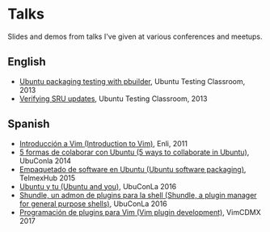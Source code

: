 Talks
=====

Slides and demos from talks I've given at various conferences and meetups.

English
-------

* [Ubuntu packaging testing with pbuilder](http://people.ubuntu.com/~javier-lopez/talks/pbuilder/), Ubuntu Testing Classroom, 2013
* [Verifying SRU updates](http://people.ubuntu.com/~javier-lopez/talks/sru-updates/), Ubuntu Testing Classroom, 2013

Spanish
-------

* [Introducción a Vim (Introduction to Vim)](http://javier.io/talks/introduccion-a-vim/vim.feb.2011.tar.gz), Enli, 2011
* [5 formas de colaborar con Ubuntu (5 ways to collaborate in Ubuntu)](http://people.ubuntu.com/~javier-lopez/talks/5-formas-de-colaborar-con-ubuntu/), UbuConla 2014
* [Empaquetado de software en Ubuntu (Ubuntu software packaging)](http://people.ubuntu.com/~javier-lopez/talks/empaquetado-de-software-para-ubuntu/), TelmexHub 2015
* [Ubuntu y tu (Ubuntu and you)](http://people.ubuntu.com/~javier-lopez/talks/ubuntu-y-tu/), UbuConLa 2016
* [Shundle, un admon de plugins para la shell (Shundle, a plugin manager for general purpose shells)](http://javier.io/talks/shundle/), UbuConLa 2016
* [Programación de plugins para Vim (Vim plugin development)](https://github.com/javier-lopez/talks/blob/master/vim-plugins-dev-es.md), VimCDMX 2017
